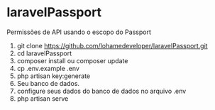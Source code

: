# laravelPassport
Permissões de API usando o escopo do Passport

1. git clone https://github.com/lohamedeveloper/laravelPassport.git
2. cd laravelPassport
3. composer install ou composer update
4. cp .env.example .env
5. php artisan key:generate
6. Seu banco de dados.
7. configure seus dados do banco de dados no arquivo .env
8. php artisan serve
